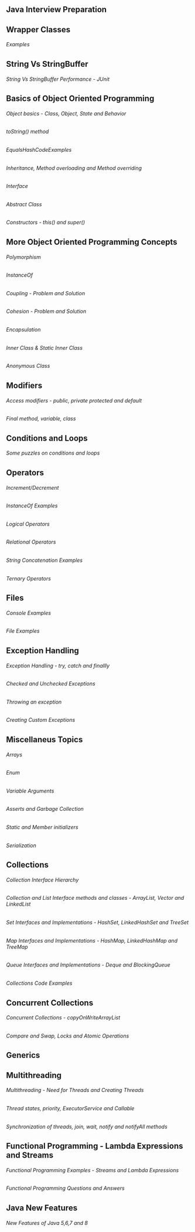 ## Java Interview Preparation

## Wrapper Classes

###### 	Examples

## String Vs StringBuffer

###### 	String Vs StringBuffer Performance - JUnit

## Basics of Object Oriented Programming

######	Object basics - Class, Object, State and Behavior
######	toString() method
######	EqualsHashCodeExamples
######	Inheritance, Method overloading and Method overriding
######	Interface
######	Abstract Class
######	Constructors - this() and super()
	
## More Object Oriented Programming Concepts

######	Polymorphism
######	InstanceOf
######	Coupling - Problem and Solution
######	Cohesion - Problem and Solution
######	Encapsulation
######	Inner Class & Static Inner Class
######	Anonymous Class
	
## Modifiers

######	Access modifiers - public, private protected and default
######	Final method, variable, class
	
## Conditions and Loops
	
######	Some puzzles on conditions and loops

## Operators

######	Increment/Decrement
######	InstanceOf Examples
######	Logical Operators
######	Relational Operators
######	String Concatenation Examples
######	Ternary Operators
	
## Files

######  Console Examples
######	File Examples

## Exception Handling

######	Exception Handling - try, catch and finallly
######	Checked and Unchecked Exceptions
######	Throwing an exception
######	Creating Custom Exceptions
	
## Miscellaneus Topics
	
######	Arrays
######	Enum
######	Variable Arguments
######	Asserts and Garbage Collection
######	Static and Member initializers
######	Serialization

## Collections

######	Collection Interface Hierarchy
######	Collection and List Interface methods and classes - ArrayList, Vector and LinkedList
######	Set Interfaces and Implementations - HashSet, LinkedHashSet and TreeSet
######	Map Interfaces and Implementations - HashMap, LinkedHashMap and TreeMap
######	Queue Interfaces and Implementations - Deque and BlockingQueue
######	Collections Code Examples
	
## Concurrent Collections

######	Concurrent Collections - copyOnWriteArrayList
######	Compare and Swap, Locks and Atomic Operations

## Generics

## Multithreading

######	Multithreading - Need for Threads and Creating Threads
######	Thread states, priority, ExecutorService and Callable
######	Synchronization of threads, join, wait, notify and notifyAll methods
	
## Functional Programming - Lambda Expressions and Streams

######	Functional Programming Examples - Streams and Lambda Expressions
######	Functional Programming Questions and Answers
	
## Java New Features

######	New Features of Java 5,6,7 and 8